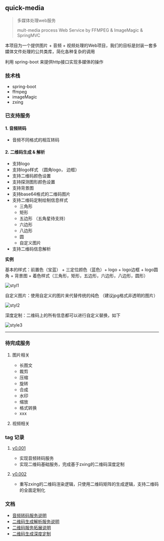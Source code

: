 ## quick-media
> 多媒体处理web服务
>
> mult-media process Web Service by FFMPEG & ImageMagic & SpringMVC
 
本项目为一个提供图片 + 音频 + 视频处理的Web项目，我们的目标是封装一套多媒体文件处理的公共类库，简化各种复杂的调用

利用 spring-boot 来提供http接口实现多媒体的操作


### 技术栈

- spring-boot 
- ffmpeg
- imageMagic
- zxing


### 已支持服务

#### 1. 音频转码
   - 音频不同格式的相互转码

#### 2. 二维码生成 & 解析
   - 支持logo
   - 支持logo样式 （圆角logo， 边框）
   - 支持二维码颜色设置
   - 支持探测图形颜色设置
   - 支持背景图
   - 支持base64格式的二维码图片
   - 支持二维码定制绘制信息样式
     - 三角形
     - 矩形
     - 五边形 （五角星待支持）
     - 六边形
     - 八边形
     - 圆
     - 自定义图片
   - 支持二维码信息解析

**实例**

 基本的样式：前置色（宝蓝） + 三定位颜色（蓝色）+ logo + logo边框 + logo圆角 + 背景图 + 着色样式（三角形，矩形，五边形，六边形，八边形，圆形）
  
  ![styl1](doc/img/qrcode/styleQr1.png)
  
 
 自定义图片：使用自定义的图片来代替传统的纯色 （建议jpg格式非透明的图片）
  
  ![styl2](doc/img/qrcode/styleQr2.png)
  
 
 深度定制：二维码上的所有信息都可以进行自定义替换，如下
 
  ![style3](doc/img/qrcode/小灰灰blog.png)


---

### 待完成服务

1. 图片相关
    - 长图文
    - 裁剪
    - 压缩
    - 旋转
    - 合成
    - 水印
    - 缩放
    - 格式转换
    - xxx
    
2. 视频相关


### tag 记录

1. [v0.001](https://github.com/liuyueyi/quick-media/releases/tag/v0.001)

    - 实现音频转码服务
    - 实现二维码基础服务，完成基于zxing的二维码深度定制
 
2. [v0.002](https://github.com/liuyueyi/quick-media/releases/tag/v0.002)

    - 重写zxing的二维码渲染逻辑，只使用二维码矩阵的生成逻辑，支持二维码的全面定制化


### 文档

- [音频转码服务说明](doc/audio.md)
- [二维码生成解析服务说明](doc/qrcode.md)
- [二维码服务拓展说明](doc/qrcodeExtend.md)
- [二维码生成深度定制](doc/qrcodeSelfDesign.md)